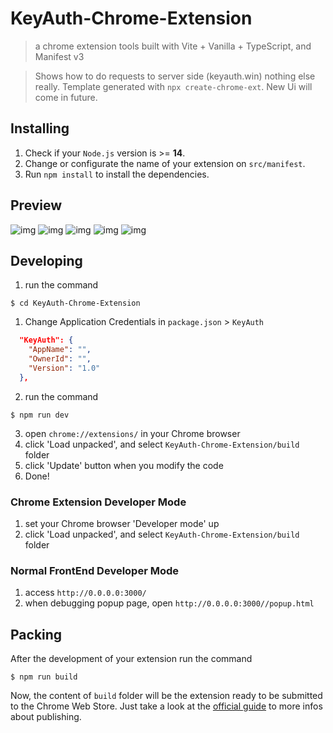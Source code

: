 # KeyAuth-Chrome-Extension

> a chrome extension tools built with Vite + Vanilla + TypeScript, and Manifest v3

> Shows how to do requests to server side (keyauth.win) nothing else really. Template generated with `npx create-chrome-ext`. New Ui will come in future.
## Installing

1. Check if your `Node.js` version is >= **14**.
2. Change or configurate the name of your extension on `src/manifest`.
3. Run `npm install` to install the dependencies.

## Preview


![img](https://github.com/mazkdevf/KeyAuth-Chrome-Extension/assets/79049205/5f8edf56-267a-4ae5-ac44-1725fa59ee78)
![img](https://github.com/mazkdevf/KeyAuth-Chrome-Extension/assets/79049205/4a40b634-0093-41dc-bf1a-fecba379adc5)
![img](https://github.com/mazkdevf/KeyAuth-Chrome-Extension/assets/79049205/0c54a967-89f0-4e96-bcd3-172b4dc72d68)
![img](https://github.com/mazkdevf/KeyAuth-Chrome-Extension/assets/79049205/38fa4602-d020-488e-bb50-84d66961e741)
![img](https://github.com/mazkdevf/KeyAuth-Chrome-Extension/assets/79049205/da7fe8c5-9cc1-416f-992e-2ed6b34debdd)


## Developing

1. run the command

```shell
$ cd KeyAuth-Chrome-Extension
```

1. Change Application Credentials in `package.json` > `KeyAuth`
```json
  "KeyAuth": {
    "AppName": "",
    "OwnerId": "",
    "Version": "1.0"
  },
```

2. run the command

```shell
$ npm run dev
```

3. open `chrome://extensions/` in your Chrome browser
4. click 'Load unpacked', and select `KeyAuth-Chrome-Extension/build` folder
5. click 'Update' button when you modify the code
6. Done!

### Chrome Extension Developer Mode

1. set your Chrome browser 'Developer mode' up
2. click 'Load unpacked', and select `KeyAuth-Chrome-Extension/build` folder

### Normal FrontEnd Developer Mode

1. access `http://0.0.0.0:3000/`
2. when debugging popup page, open `http://0.0.0.0:3000//popup.html`

## Packing

After the development of your extension run the command

```shell
$ npm run build
```

Now, the content of `build` folder will be the extension ready to be submitted to the Chrome Web Store. Just take a look at the [official guide](https://developer.chrome.com/webstore/publish) to more infos about publishing.
